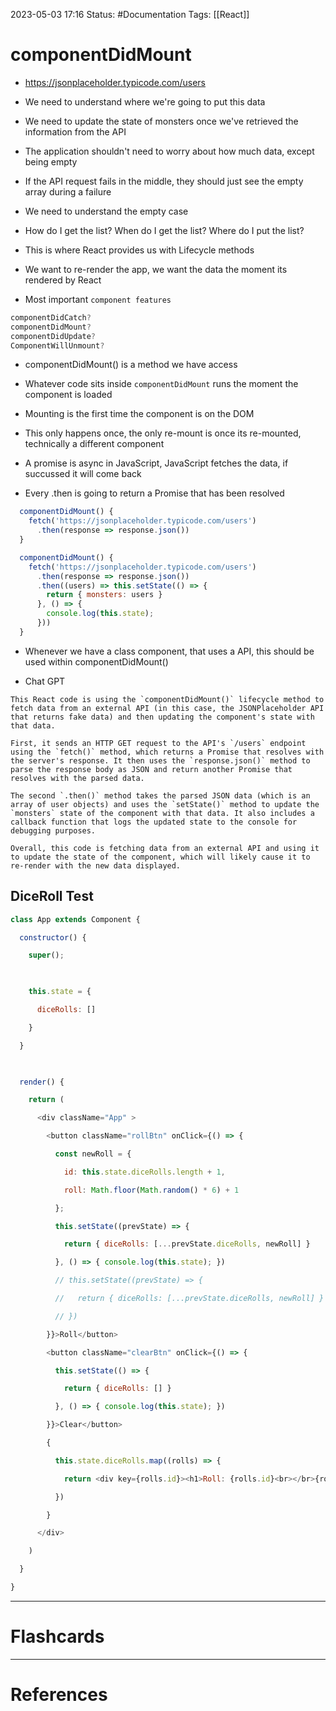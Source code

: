 2023-05-03 17:16
Status: #Documentation 
Tags: [[React]]

# componentDidMount

* https://jsonplaceholder.typicode.com/users
* We need to understand where we're going to put this data
* We need to update the state of monsters once we've retrieved the information from the API
* The application shouldn't need to worry about how much data, except being empty
* If the API request fails in the middle, they should just see the empty array during a failure
* We need to understand the empty case

* How do I get the list? When do I get the list? Where do I put the list?

* This is where React provides us with Lifecycle methods
* We want to re-render the app, we want the data the moment its rendered by React

* Most important `component features`

```javascript
componentDidCatch?
componentDidMount?
componentDidUpdate?
ComponentWillUnmount?
```

* componentDidMount() is a method we have access
* Whatever code sits inside `componentDidMount` runs the moment the component is loaded
* Mounting is the first time the component is on the DOM
* This only happens once, the only re-mount is once its re-mounted, technically a different component

* A promise is async in JavaScript, JavaScript fetches the data, if succussed it will come back

* Every .then is going to return a Promise that has been resolved


```javascript
  componentDidMount() {
    fetch('https://jsonplaceholder.typicode.com/users')
      .then(response => response.json())
  }
```


```javascript
  componentDidMount() {
    fetch('https://jsonplaceholder.typicode.com/users')
      .then(response => response.json())
      .then((users) => this.setState(() => {
        return { monsters: users }
      }, () => {
        console.log(this.state);
      }))
  }
```

* Whenever we have a class component, that uses a API, this should be used within componentDidMount()

* Chat GPT

```console
This React code is using the `componentDidMount()` lifecycle method to fetch data from an external API (in this case, the JSONPlaceholder API that returns fake data) and then updating the component's state with that data.

First, it sends an HTTP GET request to the API's `/users` endpoint using the `fetch()` method, which returns a Promise that resolves with the server's response. It then uses the `response.json()` method to parse the response body as JSON and return another Promise that resolves with the parsed data.

The second `.then()` method takes the parsed JSON data (which is an array of user objects) and uses the `setState()` method to update the `monsters` state of the component with that data. It also includes a callback function that logs the updated state to the console for debugging purposes.

Overall, this code is fetching data from an external API and using it to update the state of the component, which will likely cause it to re-render with the new data displayed.
```

## DiceRoll Test


```javascript
class App extends Component {

  constructor() {

    super();

  

    this.state = {

      diceRolls: []

    }

  }

  

  render() {

    return (

      <div className="App" >

        <button className="rollBtn" onClick={() => {

          const newRoll = {

            id: this.state.diceRolls.length + 1,

            roll: Math.floor(Math.random() * 6) + 1

          };

          this.setState((prevState) => {

            return { diceRolls: [...prevState.diceRolls, newRoll] }

          }, () => { console.log(this.state); })

          // this.setState((prevState) => {

          //   return { diceRolls: [...prevState.diceRolls, newRoll] }

          // })

        }}>Roll</button>

        <button className="clearBtn" onClick={() => {

          this.setState(() => {

            return { diceRolls: [] }

          }, () => { console.log(this.state); })

        }}>Clear</button>

        {

          this.state.diceRolls.map((rolls) => {

            return <div key={rolls.id}><h1>Roll: {rolls.id}<br></br>{rolls.roll}</h1></div>

          })

        }

      </div>

    )

  }

}
```



___
# Flashcards



---
# References
